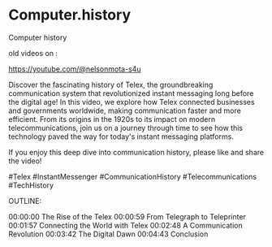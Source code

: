 # Computer.history
Computer history 


old videos on :

https://youtube.com/@nelsonmota-s4u

Discover the fascinating history of Telex, the groundbreaking communication system that revolutionized instant messaging long before the digital age! In this video, we explore how Telex connected businesses and governments worldwide, making communication faster and more efficient. From its origins in the 1920s to its impact on modern telecommunications, join us on a journey through time to see how this technology paved the way for today's instant messaging platforms. 

If you enjoy this deep dive into communication history, please like and share the video! 

#Telex #InstantMessenger #CommunicationHistory #Telecommunications #TechHistory

OUTLINE: 

00:00:00 The Rise of the Telex
00:00:59 From Telegraph to Teleprinter
00:01:57 Connecting the World with Telex
00:02:48 A Communication Revolution
00:03:42 The Digital Dawn
00:04:43 Conclusion


